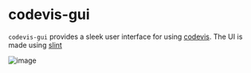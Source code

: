 # codevis-gui
 
`codevis-gui` provides a sleek user interface for using [codevis](https://github.com/sloganking/codevis). The UI is made using [slint](https://slint.dev/)

![image](https://github.com/sloganking/codevis-gui/assets/16965931/619faf6b-2bb9-4534-bdb6-91f9126aff8e)
